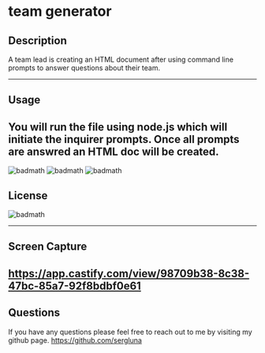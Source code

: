 # team generator

## Description
A team lead is creating an HTML document after using command line prompts to answer questions about their team. 

---
## Usage
You will run the file using node.js which will initiate the inquirer prompts. Once all prompts are answred an HTML doc will be created. 
---

![badmath](https://img.shields.io/badge/Language-JavaScript-blue)
![badmath](https://img.shields.io/badge/Registry-npm-ff69b4)
![badmath](https://img.shields.io/badge/package-Inquirer-9cf)

## License
![badmath](https://img.shields.io/badge/License-MIT-red)

---
## Screen Capture
https://app.castify.com/view/98709b38-8c38-47bc-85a7-92f8bdbf0e61
---

## Questions

If you have any questions please feel free to reach out to me by visiting my github page.
https://github.com/sergluna





